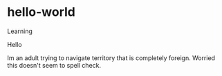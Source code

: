 # hello-world
Learning


Hello 

Im an adult trying to navigate territory that is completely foreign. Worried this doesn't seem to spell check.
